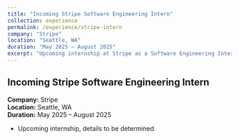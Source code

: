 ```yaml
---
title: "Incoming Stripe Software Engineering Intern"
collection: experience
permalink: /experience/stripe-intern
company: "Stripe"
location: "Seattle, WA"
duration: "May 2025 – August 2025"
excerpt: "Upcoming internship at Stripe as a Software Engineering Intern."
---
```


## Incoming Stripe Software Engineering Intern

**Company:** Stripe  
**Location:** Seattle, WA  
**Duration:** May 2025 – August 2025

- Upcoming internship, details to be determined.
